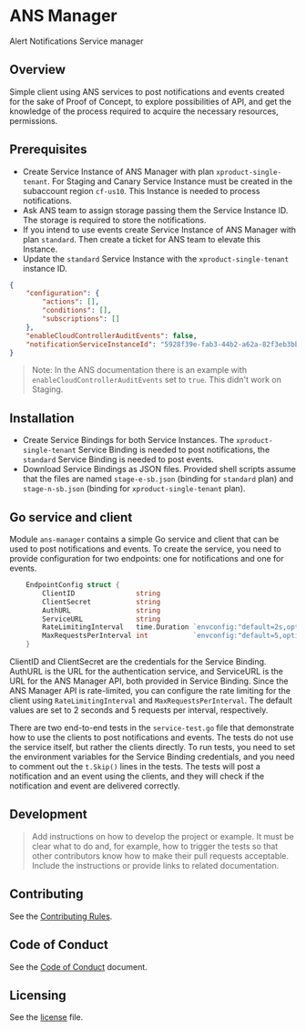 # ANS Manager
<!--- mandatory --->
Alert Notifications Service manager

## Overview
<!--- mandatory section --->

Simple client using ANS services to post notifications and events created for the sake of Proof of Concept, to explore possibilities of API, and get the knowledge of the process required to acquire the necessary 
resources, permissions.

## Prerequisites

- Create Service Instance of ANS Manager with plan `xproduct-single-tenant`. For Staging and Canary Service Instance must be created in the subaccount region `cf-us10`. This Instance is needed to process notifications. 
- Ask ANS team to assign storage passing them the Service Instance ID. The storage is required to store the notifications.
- If you intend to use events create Service Instance of ANS Manager with plan `standard`. Then create a ticket for ANS team to elevate this Instance. 
- Update the `standard` Service Instance with the `xproduct-single-tenant` instance ID.
```json
{
    "configuration": {
        "actions": [],
        "conditions": [],
        "subscriptions": []
    },
    "enableCloudControllerAuditEvents": false,
    "notificationServiceInstanceId": "5928f39e-fab3-44b2-a62a-82f3eb3bbf55"
}
```
> Note: In the ANS documentation there is an example with `enableCloudControllerAuditEvents` set to `true`. This didn't work on Staging.

## Installation

- Create Service Bindings for both Service Instances. The `xproduct-single-tenant` Service Binding is needed to post notifications, the `standard` Service Binding is needed to post events.
- Download Service Bindings as JSON files. Provided shell scripts assume that the files are named `stage-e-sb.json` (binding for `standard` plan) and `stage-n-sb.json` (binding for `xproduct-single-tenant` plan).

## Go service and client

Module `ans-manager` contains a simple Go service and client that can be used to post notifications and events. 
To create the service, you need to provide configuration for two endpoints: one for notifications and one for events.
```go
	EndpointConfig struct {
		ClientID               string
		ClientSecret           string
		AuthURL                string
		ServiceURL             string
		RateLimitingInterval   time.Duration `envconfig:"default=2s,optional"`
		MaxRequestsPerInterval int           `envconfig:"default=5,optional"`
	}

```
ClientID and ClientSecret are the credentials for the Service Binding. AuthURL is the URL for the authentication service, and ServiceURL is the URL for the ANS Manager API, both provided in Service Binding.
Since the ANS Manager API is rate-limited, you can configure the rate limiting for the client using `RateLimitingInterval` and `MaxRequestsPerInterval`. The default values are set to 2 seconds and 5 requests per interval, respectively.

There are two end-to-end tests in the `service-test.go` file that demonstrate how to use the clients to post notifications and events.
The tests do not use the service itself, but rather the clients directly. To run tests, you need to set the environment variables for the Service Binding credentials,
and you need to comment out the `t.Skip()` lines in the tests. The tests will post a notification and an event using the clients, and they will check if the notification and event are delivered correctly.

## Development

> Add instructions on how to develop the project or example. It must be clear what to do and, for example, how to trigger the tests so that other contributors know how to make their pull requests acceptable. Include the instructions or provide links to related documentation.

## Contributing
<!--- mandatory section - do not change this! --->

See the [Contributing Rules](CONTRIBUTING.md).

## Code of Conduct
<!--- mandatory section - do not change this! --->

See the [Code of Conduct](CODE_OF_CONDUCT.md) document.

## Licensing
<!--- mandatory section - do not change this! --->

See the [license](./LICENSE) file.
